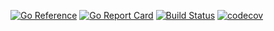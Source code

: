 [![Go Reference](https://pkg.go.dev/badge/github.com/patrickascher/gofer.svg)](https://pkg.go.dev/github.com/patrickascher/gofer)
[![Go Report Card](https://goreportcard.com/badge/github.com/patrickascher/gofer)](https://goreportcard.com/report/github.com/patrickascher/gofer)
[![Build Status](https://travis-ci.com/patrickascher/gofer.svg?branch=master)](https://travis-ci.com/patrickascher/gofer)
[![codecov](https://codecov.io/gh/patrickascher/gofer/branch/master/graph/badge.svg?token=HRNFEI9NKZ)](https://codecov.io/gh/patrickascher/gofer)

<!--
docker run --rm -it -p 8000:8000 -v ${PWD}:/docs squidfunk/mkdocs-material

**patrickascher/gofer** is a ✨ _special_ ✨ repository because its `README.md` (this file) appears on your GitHub profile.

Here are some ideas to get you started:

- 🔭 I’m currently working on ...
- 🌱 I’m currently learning ...
- 👯 I’m looking to collaborate on ...
- 🤔 I’m looking for help with ...
- 💬 Ask me about ...
- 📫 How to reach me: ...
- 😄 Pronouns: ...
- ⚡ Fun fact: ...
-->

